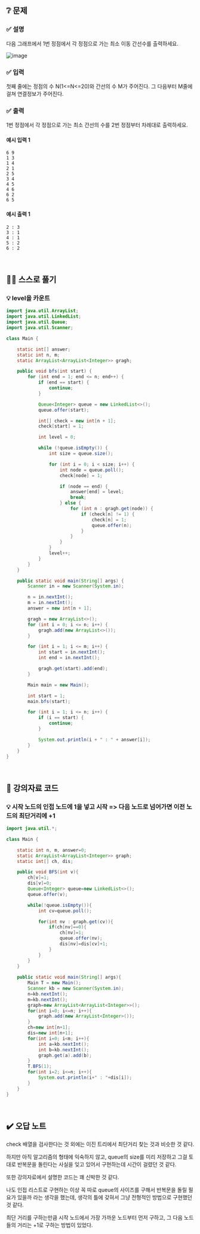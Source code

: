 ## ❔ 문제
### ✅ 설명
다음 그래프에서 1번 정점에서 각 정점으로 가는 최소 이동 간선수를 출력하세요.

![image](https://github.com/05AM/problem-solving/assets/83827023/0cf88209-ad06-4dfc-812e-ae674b7ba49b)


### ✅ 입력
첫째 줄에는 정점의 수 N(1<=N<=20)와 간선의 수 M가 주어진다. 그 다음부터 M줄에 걸쳐 연결정보가 주어진다.

### ✅ 출력
1번 정점에서 각 정점으로 가는 최소 간선의 수를 2번 정점부터 차례대로 출력하세요.

#### 예시 입력 1
```
6 9
1 3
1 4
2 1
2 5
3 4
4 5
4 6
6 2
6 5
```

#### 예시 출력 1
```
2 : 3
3 : 1
4 : 1
5 : 2
6 : 2
```

<br>

## ✍🏻 스스로 풀기
### 💡 level을 카운트
``` java
import java.util.ArrayList;
import java.util.LinkedList;
import java.util.Queue;
import java.util.Scanner;

class Main {

	static int[] answer;
	static int n, m;
	static ArrayList<ArrayList<Integer>> gragh;

	public void bfs(int start) {
		for (int end = 1; end <= n; end++) {
			if (end == start) {
				continue;
			}

			Queue<Integer> queue = new LinkedList<>();
			queue.offer(start);

			int[] check = new int[n + 1];
			check[start] = 1;

			int level = 0;

			while (!queue.isEmpty()) {
				int size = queue.size();

				for (int i = 0; i < size; i++) {
					int node = queue.poll();
					check[node] = 1;

					if (node == end) {
						answer[end] = level;
						break;
					} else {
						for (int n : gragh.get(node)) {
							if (check[n] != 1) {
								check[n] = 1;
								queue.offer(n);
							}
						}
					}
				}
				level++;
			}
		}
	}

	public static void main(String[] args) {
		Scanner in = new Scanner(System.in);

		n = in.nextInt();
		m = in.nextInt();
		answer = new int[n + 1];

		gragh = new ArrayList<>();
		for (int i = 0; i <= n; i++) {
			gragh.add(new ArrayList<>());
		}

		for (int i = 1; i <= m; i++) {
			int start = in.nextInt();
			int end = in.nextInt();

			gragh.get(start).add(end);
		}

		Main main = new Main();

		int start = 1;
		main.bfs(start);

		for (int i = 1; i <= n; i++) {
			if (i == start) {
				continue;
			}

			System.out.println(i + " : " + answer[i]);
		}
	}
}
```

<br>

## 📖 강의자료 코드
### 💡 시작 노드의 인접 노드에 1을 넣고 시작 => 다음 노드로 넘어가면 이전 노드의 최단거리에 +1

``` java
import java.util.*;

class Main {

	static int n, m, answer=0;
	static ArrayList<ArrayList<Integer>> graph;
	static int[] ch, dis;

	public void BFS(int v){
		ch[v]=1;
		dis[v]=0;
		Queue<Integer> queue=new LinkedList<>();
		queue.offer(v);

		while(!queue.isEmpty()){
			int cv=queue.poll();

			for(int nv : graph.get(cv)){
				if(ch[nv]==0){
					ch[nv]=1;
					queue.offer(nv);
					dis[nv]=dis[cv]+1;
				}
			}
		}
	}
	
	public static void main(String[] args){
		Main T = new Main();
		Scanner kb = new Scanner(System.in);
		n=kb.nextInt();
		m=kb.nextInt();
		graph=new ArrayList<ArrayList<Integer>>();
		for(int i=0; i<=n; i++){
			graph.add(new ArrayList<Integer>());
		}
		ch=new int[n+1];
		dis=new int[n+1];
		for(int i=0; i<m; i++){
			int a=kb.nextInt();
			int b=kb.nextInt();
			graph.get(a).add(b);
		}
		T.BFS(1);
		for(int i=2; i<=n; i++){
			System.out.println(i+" : "+dis[i]);
		}
	}	
}
```

<br>

## ✔️ 오답 노트

check 배열을 검사한다는 것 외에는 이진 트리에서 최단거리 찾는 것과 비슷한 것 같다.

하지만 아직 알고리즘의 형태에 익숙하지 않고, queue의 size를 미리 저장하고 그걸 토대로 반복문을 돌린다는 사실을 잊고 있어서 구현하는데 시간이 걸렸던 것 같다.

또한 강의자료에서 설명한 코드는 꽤 신박한 것 같다.

나도 인접 리스트로 구현하는 이상 꼭 따로 queue의 사이즈를 구해서 반복문을 돌릴 필요가 있을까 라는 생각을 했는데, 생각의 틀에 갖혀서 그냥 전형적인 방법으로 구현했던 것 같다.

최단 거리를 구하는만큼 시작 노드에서 가장 가까운 노드부터 먼저 구하고, 그 다음 노드들의 거리는 +1로 구하는 방법이 있었다.
